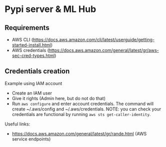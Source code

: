 # Pypi server & ML Hub

## Requirements

* AWS CLI (https://docs.aws.amazon.com/cli/latest/userguide/getting-started-install.html)
* AWS credentials (https://docs.aws.amazon.com/general/latest/gr/aws-sec-cred-types.html)

## Credentials creation
Example using IAM account
- Create an IAM user
- Give it rights (Admin here, but do not do that)
- Run `aws configure` and enter account credentials. The command will create ~/.aws/config and ~/.aws/credentials.
NOTE: you can check your credentials are functional by running `aws sts get-caller-identity`.

Useful links:
- https://docs.aws.amazon.com/general/latest/gr/rande.html (AWS service endpoints)